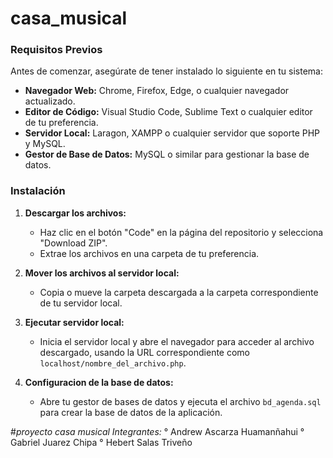 # casa_musical
### **Requisitos Previos**

Antes de comenzar, asegúrate de tener instalado lo siguiente en tu sistema:

- **Navegador Web:** Chrome, Firefox, Edge, o cualquier navegador actualizado.
- **Editor de Código:** Visual Studio Code, Sublime Text o cualquier editor de tu preferencia.
- **Servidor Local:** Laragon, XAMPP o cualquier servidor que soporte PHP y MySQL.
- **Gestor de Base de Datos:** MySQL o similar para gestionar la base de datos.

### **Instalación**

1. **Descargar los archivos:**
   - Haz clic en el botón "Code" en la página del repositorio y selecciona "Download ZIP".
   - Extrae los archivos en una carpeta de tu preferencia.

2. **Mover los archivos al servidor local:**
   - Copia o mueve la carpeta descargada a la carpeta correspondiente de tu servidor local.

3. **Ejecutar servidor local:**
   - Inicia el servidor local y abre el navegador para acceder al archivo descargado, usando la URL correspondiente como `localhost/nombre_del_archivo.php`.

4. **Configuracion de la base de datos:**
   - Abre tu gestor de bases de datos y ejecuta el archivo `bd_agenda.sql` para crear la base de datos de la aplicación.

 #*proyecto casa musical*
 *Integrantes:*
 ° Andrew Ascarza Huamanñahui
 ° Gabriel Juarez Chipa
 ° Hebert Salas Triveño
